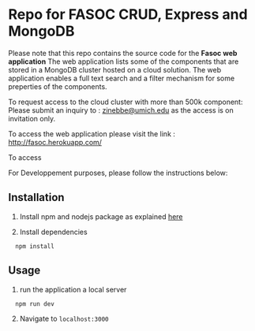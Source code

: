 
# Repo for FASOC CRUD, Express and MongoDB

Please note that this repo contains the source code for the **Fasoc web application**
The web application lists some of the components that are stored in a MongoDB cluster hosted on a cloud solution. 
The web application enables a full text search and a filter mechanism for some preperties of the components.

To request access to the cloud cluster with more than 500k component:
Please submit an inquiry to : zinebbe@umich.edu as the access is on invitation only.

To access the web application please visit the link :
http://fasoc.herokuapp.com/

To access

For Developpement purposes, please follow the instructions below:

## Installation

1. Install npm and nodejs package as explained [here](https://nodejs.org/en/)

2. Install dependencies
```
  npm install 
```

## Usage 

1. run the application a local server
```
  npm run dev 
```

2. Navigate to `localhost:3000`



